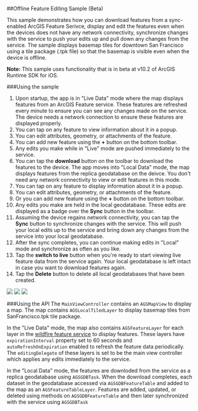 ##Offline Feature Editing Sample (Beta)

This sample demonstrates how you can download features from a sync-enabled ArcGIS Feature Serivce, display and edit
the features even when the devices does not have any network connectivity, synchronize changes with the service
to push your edits up and pull down any changes from the service. The sample displays basemap tiles for downtown 
San Francisco using a tile package (.tpk file) so that the basemap is visible even when the device is offline.

**Note:** This sample uses functionality that is in beta at v10.2 of ArcGIS Runtime SDK for iOS.

###Using the sample
1. Upon startup, the app is in "Live Data" mode where the map displays features from an ArcGIS Feature service.
These features are refreshed every minute to ensure you can see any changes made on the service. The device needs a network connection
to ensure these features are displayed properly.
2. You can tap on any feature to view information about it in a popup. 
3. You can edit attributes, geometry, or attachments of the feature.
4. You can add new feature using the **+** button on the bottom toolbar.
5. Any edits you make while in "Live" mode are pushed immediately to the service.
6. You can tap the **download** button on the toolbar to download the features to the device.  The app moves into "Local Data" mode, the map displays features from the replica geodatabase on the deivce. You don't need any network connectivity to view or edit features in this mode.
7. You can tap on any feature to display information about it in a popup. 
8. You can edit attributes, geometry, or attachments of the feature.
9. Or you can add new feature using the **+** button on the bottom toolbar.
10. Any edits you make are held in the local geodatabase. These edits are displayed as a badge over the **Sync** button in the toolbar.
11. Assuming the device regains network connectivity, you can tap the **Sync** button to synchronize changes with the service. This will push your local edits up to the service
and bring down any changes from the service into your local geodatabase. 
12. After the sync completes, you can continue making edits in "Local" mode and synchronize as often as you like.
13. Tap the **switch to live** button when you're ready to start viewing live feature data from the service again. Your
local geodatabase is left intact in case you want to download features again.
14. Tap the **Delete** button to delete all local geodatabases that have been created.

![](/image.png)
![](/image2.png)
![](/image3.png)

###Using the API
The ```MainViewController``` contains an ```AGSMapView``` to display a map. The map contains ```AGSLocalTiledLayer``` to display basemap tiles from SanFrancisco.tpk tile package. 

In the "Live Data" mode, the map also contains ```AGSFeatureLayer``` for each layer in the [wildfire feature service](http://services.arcgis.com/P3ePLMYs2RVChkJx/arcgis/rest/services/Wildfire/FeatureServer)   to display features. These layers have ```expirationInterval``` property set to 60 seconds and ```autoRefreshOnExpiration``` enabled to refresh the feature data periodically. The ```editingDelegate``` of these layers is set to be the main view controller which applies any edits immediately to the service.

In the "Local Data" mode, the features are downloded from the service as a replica geodatabase using ```AGSGDBTask```. When the download completes, each dataset in the geodatabase accessed via ```AGSGDBFeatureTable``` and added to the map as an ```AGSFeatureTableLayer```. Features are  added, updated, or deleted using methods on ```AGSGDBFeatureTable``` and then later synchronized with the service using ```AGSGDBTask```
